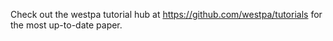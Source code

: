 Check out the westpa tutorial hub at https://github.com/westpa/tutorials for the most up-to-date paper.
